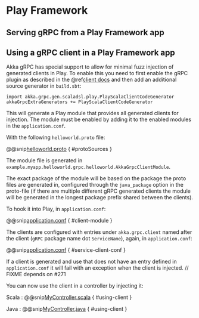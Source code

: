 # Play Framework


## Serving gRPC from a Play Framework app




## Using a gRPC client in a Play Framework app

Akka gRPC has special support to allow for minimal fuzz injection of generated clients in Play. To enable this you
need to first enable the gRPC plugin as described in the @ref[client docs](client.md) and then add an additional
source generator in `build.sbt`:

```
import akka.grpc.gen.scaladsl.play.PlayScalaClientCodeGenerator
akkaGrpcExtraGenerators += PlayScalaClientCodeGenerator
```

This will generate a Play module that provides all generated clients for injection. The module must be enabled
by adding it to the enabled modules in the `application.conf`.

With the following `helloworld.proto` file:

@@snip[helloworld.proto]($root$/../play-interop-test-scala/src/main/protobuf/helloworld.proto) { #protoSources }

The module file is generated in `example.myapp.helloworld.grpc.helloworld.AkkaGrpcClientModule`.

The exact package of the module will be based on the package the proto files are generated in, configured through
the `java_package` option in the proto-file (if there are multiple different gRPC generated clients the module will
be generated in the longest package prefix shared between the clients).

To hook it into Play, in `application.conf`:

@@snip[application.conf]($root$/../play-interop-test-scala/src/main/resources/application.conf) { #client-module }

The clients are configured with entries under `akka.grpc.client` named after the client (`gRPC` package name dot `ServiceName`),
again, in `application.conf`:

@@snip[application.conf]($root$/../play-interop-test-scala/src/main/resources/application.conf) { #service-client-conf }

If a client is generated and use that does not have an entry defined in `application.conf` it will fail with an exception
when the client is injected. // FIXME depends on #271

You can now use the client in a controller by injecting it:

Scala
:   @@snip[MyController.scala]($root$/../play-interop-test-scala/src/main/scala/controllers/MyController.scala) { #using-client }

Java
:   @@snip[MyController.java]($root$/../play-interop-test-java/src/main/java/controllers/MyController.java) { #using-client }

